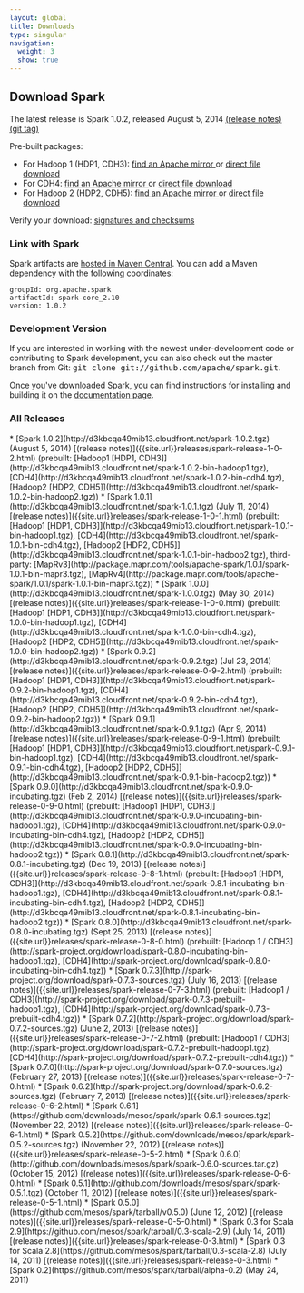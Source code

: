 ```yaml
---
layout: global
title: Downloads
type: singular
navigation:
  weight: 3
  show: true
---
```


## Download Spark
The latest release is Spark 1.0.2, released August 5, 2014 [(release notes)]({{site.url}}releases/spark-release-1-0-2.html) [(git tag)](https://git-wip-us.apache.org/repos/asf?p=spark.git;a=commit;h=8fb6f00e195fb258f3f70f04756e07c259a2351f)

Pre-built packages:

* For Hadoop 1 (HDP1, CDH3):
<a href="http://www.apache.org/dyn/closer.cgi/spark/spark-1.0.2/spark-1.0.2-bin-hadoop1.tgz" onClick="trackOutboundLink(this, 'Release Download Links', 'apache_spark-1.0.1-bin-hadoop1.tgz'); return false;"> find an Apache mirror </a>
or
<a href="http://d3kbcqa49mib13.cloudfront.net/spark-1.0.2-bin-hadoop1.tgz" onClick="trackOutboundLink(this, 'Release Download Links', 'cloudfront_spark-1.0.2-bin-hadoop1.tgz'); return false;"> direct file download </a>
* For CDH4:
<a href="http://www.apache.org/dyn/closer.cgi/spark/spark-1.0.2/spark-1.0.2-bin-cdh4.tgz" onClick="trackOutboundLink(this, 'Release Download Links', 'apache_spark-1.0.1-bin-cdh4.tgz'); return false;"> find an Apache mirror </a>
or
<a href="http://d3kbcqa49mib13.cloudfront.net/spark-1.0.2-bin-cdh4.tgz" onClick="trackOutboundLink(this, 'Release Download Links', 'cloudfront_spark-1.0.2-bin-cdh4.tgz'); return false;"> direct file download </a>
* For Hadoop 2 (HDP2, CDH5):
<a href="http://www.apache.org/dyn/closer.cgi/spark/spark-1.0.2/spark-1.0.2-bin-hadoop2.tgz" onClick="trackOutboundLink(this, 'Release Download Links', 'apache_spark-1.0.2-bin-hadoop2.tgz'); return false;"> find an Apache mirror </a>
or
<a href="http://d3kbcqa49mib13.cloudfront.net/spark-1.0.2-bin-hadoop2.tgz" onClick="trackOutboundLink(this, 'Release Download Links', 'cloudfront_spark-1.0.2-bin-hadoop2.tgz'); return false;"> direct file download </a>

Verify your download: [signatures and checksums](http://www.apache.org/dist/spark/spark-1.0.2/)

### Link with Spark
Spark artifacts are [hosted in Maven Central](http://search.maven.org/#browse%7C1686516968). You can add a Maven dependency with the following coordinates:

    groupId: org.apache.spark
    artifactId: spark-core_2.10
    version: 1.0.2

### Development Version
If you are interested in working with the newest under-development code or contributing to Spark development, you can also check out the master branch from Git: <tt>git clone git://github.com/apache/spark.git</tt>.

Once you've downloaded Spark, you can find instructions for installing and building it on the <a href="{{site.url}}documentation.html">documentation page</a>.

<h3 id="all-releases">All Releases</h3>
* [Spark 1.0.2](http://d3kbcqa49mib13.cloudfront.net/spark-1.0.2.tgz) (August 5, 2014) [(release notes)]({{site.url}}releases/spark-release-1-0-2.html) (prebuilt: [Hadoop1 [HDP1, CDH3]](http://d3kbcqa49mib13.cloudfront.net/spark-1.0.2-bin-hadoop1.tgz), [CDH4](http://d3kbcqa49mib13.cloudfront.net/spark-1.0.2-bin-cdh4.tgz), [Hadoop2 [HDP2, CDH5]](http://d3kbcqa49mib13.cloudfront.net/spark-1.0.2-bin-hadoop2.tgz))
* [Spark 1.0.1](http://d3kbcqa49mib13.cloudfront.net/spark-1.0.1.tgz) (July 11, 2014) [(release notes)]({{site.url}}releases/spark-release-1-0-1.html) (prebuilt: [Hadoop1 [HDP1, CDH3]](http://d3kbcqa49mib13.cloudfront.net/spark-1.0.1-bin-hadoop1.tgz), [CDH4](http://d3kbcqa49mib13.cloudfront.net/spark-1.0.1-bin-cdh4.tgz), [Hadoop2 [HDP2, CDH5]](http://d3kbcqa49mib13.cloudfront.net/spark-1.0.1-bin-hadoop2.tgz), third-party: [MapRv3](http://package.mapr.com/tools/apache-spark/1.0.1/spark-1.0.1-bin-mapr3.tgz), [MapRv4](http://package.mapr.com/tools/apache-spark/1.0.1/spark-1.0.1-bin-mapr3.tgz))
* [Spark 1.0.0](http://d3kbcqa49mib13.cloudfront.net/spark-1.0.0.tgz) (May 30, 2014) [(release notes)]({{site.url}}releases/spark-release-1-0-0.html) (prebuilt: [Hadoop1 [HDP1, CDH3]](http://d3kbcqa49mib13.cloudfront.net/spark-1.0.0-bin-hadoop1.tgz), [CDH4](http://d3kbcqa49mib13.cloudfront.net/spark-1.0.0-bin-cdh4.tgz), [Hadoop2 [HDP2, CDH5]](http://d3kbcqa49mib13.cloudfront.net/spark-1.0.0-bin-hadoop2.tgz))
* [Spark 0.9.2](http://d3kbcqa49mib13.cloudfront.net/spark-0.9.2.tgz) (Jul 23, 2014) [(release notes)]({{site.url}}releases/spark-release-0-9-2.html) (prebuilt: [Hadoop1 [HDP1, CDH3]](http://d3kbcqa49mib13.cloudfront.net/spark-0.9.2-bin-hadoop1.tgz), [CDH4](http://d3kbcqa49mib13.cloudfront.net/spark-0.9.2-bin-cdh4.tgz), [Hadoop2 [HDP2, CDH5]](http://d3kbcqa49mib13.cloudfront.net/spark-0.9.2-bin-hadoop2.tgz)) 
* [Spark 0.9.1](http://d3kbcqa49mib13.cloudfront.net/spark-0.9.1.tgz) (Apr 9, 2014) [(release notes)]({{site.url}}releases/spark-release-0-9-1.html) (prebuilt: [Hadoop1 [HDP1, CDH3]](http://d3kbcqa49mib13.cloudfront.net/spark-0.9.1-bin-hadoop1.tgz), [CDH4](http://d3kbcqa49mib13.cloudfront.net/spark-0.9.1-bin-cdh4.tgz), [Hadoop2 [HDP2, CDH5]](http://d3kbcqa49mib13.cloudfront.net/spark-0.9.1-bin-hadoop2.tgz))
* [Spark 0.9.0](http://d3kbcqa49mib13.cloudfront.net/spark-0.9.0-incubating.tgz) (Feb 2, 2014) [(release notes)]({{site.url}}releases/spark-release-0-9-0.html) (prebuilt: [Hadoop1 [HDP1, CDH3]](http://d3kbcqa49mib13.cloudfront.net/spark-0.9.0-incubating-bin-hadoop1.tgz), [CDH4](http://d3kbcqa49mib13.cloudfront.net/spark-0.9.0-incubating-bin-cdh4.tgz), [Hadoop2 [HDP2, CDH5]](http://d3kbcqa49mib13.cloudfront.net/spark-0.9.0-incubating-bin-hadoop2.tgz))
* [Spark 0.8.1](http://d3kbcqa49mib13.cloudfront.net/spark-0.8.1-incubating.tgz) (Dec 19, 2013) [(release notes)]({{site.url}}releases/spark-release-0-8-1.html) (prebuilt: [Hadoop1 [HDP1, CDH3]](http://d3kbcqa49mib13.cloudfront.net/spark-0.8.1-incubating-bin-hadoop1.tgz), [CDH4](http://d3kbcqa49mib13.cloudfront.net/spark-0.8.1-incubating-bin-cdh4.tgz), [Hadoop2 [HDP2, CDH5]](http://d3kbcqa49mib13.cloudfront.net/spark-0.8.1-incubating-bin-hadoop2.tgz))
* [Spark 0.8.0](http://d3kbcqa49mib13.cloudfront.net/spark-0.8.0-incubating.tgz) (Sept 25, 2013) [(release notes)]({{site.url}}releases/spark-release-0-8-0.html) (prebuilt: [Hadoop 1 / CDH3](http://spark-project.org/download/spark-0.8.0-incubating-bin-hadoop1.tgz), [CDH4](http://spark-project.org/download/spark-0.8.0-incubating-bin-cdh4.tgz))
* [Spark 0.7.3](http://spark-project.org/download/spark-0.7.3-sources.tgz) (July 16, 2013) [(release notes)]({{site.url}}releases/spark-release-0-7-3.html) (prebuilt:
[Hadoop1 / CDH3](http://spark-project.org/download/spark-0.7.3-prebuilt-hadoop1.tgz), [CDH4](http://spark-project.org/download/spark-0.7.3-prebuilt-cdh4.tgz))
* [Spark 0.7.2](http://spark-project.org/download/spark-0.7.2-sources.tgz) (June 2, 2013) [(release notes)]({{site.url}}releases/spark-release-0-7-2.html) (prebuilt:
[Hadoop1 / CDH3](http://spark-project.org/download/spark-0.7.2-prebuilt-hadoop1.tgz), [CDH4](http://spark-project.org/download/spark-0.7.2-prebuilt-cdh4.tgz))
* [Spark 0.7.0](http://spark-project.org/download/spark-0.7.0-sources.tgz) (February 27, 2013) [(release notes)]({{site.url}}releases/spark-release-0-7-0.html)
* [Spark 0.6.2](http://spark-project.org/download/spark-0.6.2-sources.tgz) (February 7, 2013) [(release notes)]({{site.url}}releases/spark-release-0-6-2.html)
* [Spark 0.6.1](https://github.com/downloads/mesos/spark/spark-0.6.1-sources.tgz) (November 22, 2012) [(release notes)]({{site.url}}releases/spark-release-0-6-1.html)
* [Spark 0.5.2](https://github.com/downloads/mesos/spark/spark-0.5.2-sources.tgz) (November 22, 2012) [(release notes)]({{site.url}}releases/spark-release-0-5-2.html)
* [Spark 0.6.0](http://github.com/downloads/mesos/spark/spark-0.6.0-sources.tar.gz) (October 15, 2012) [(release notes)]({{site.url}}releases/spark-release-0-6-0.html)
* [Spark 0.5.1](http://github.com/downloads/mesos/spark/spark-0.5.1.tgz) (October 11, 2012) [(release notes)]({{site.url}}releases/spark-release-0-5-1.html)
* [Spark 0.5.0](https://github.com/mesos/spark/tarball/v0.5.0) (June 12, 2012) [(release notes)]({{site.url}}releases/spark-release-0-5-0.html)
* [Spark 0.3 for Scala 2.9](https://github.com/mesos/spark/tarball/0.3-scala-2.9) (July 14, 2011) [(release notes)]({{site.url}}releases/spark-release-0-3.html)
* [Spark 0.3 for Scala 2.8](https://github.com/mesos/spark/tarball/0.3-scala-2.8) (July 14, 2011) [(release notes)]({{site.url}}releases/spark-release-0-3.html)
* [Spark 0.2](https://github.com/mesos/spark/tarball/alpha-0.2) (May 24, 2011)
